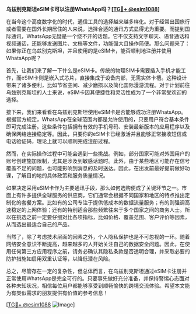 **乌兹别克斯坦eSIM卡可以注册WhatsApp吗？[[TG💪+ @esim1088](https://t.me/s/esim1088)]**

在当今这个高度数字化的时代，通信工具的选择越来越多样化。对于经常出国旅行或者需要在国外长期居住的人来说，选择合适的通讯方式显得尤为重要。而提到国际通讯，WhatsApp无疑是一个绕不开的话题。它不仅支持文字聊天、语音通话和视频通话，还能够发送图片、文档等文件，功能强大且操作简便。那么问题来了：如果你正在乌兹别克斯坦，并且使用的是eSIM卡，能否顺利地注册并使用WhatsApp呢？

首先，让我们来了解一下什么是eSIM卡。传统的物理SIM卡需要插入手机才能工作，而eSIM卡则是嵌入式芯片，直接集成于设备内部，无需实体卡槽。这种设计带来了诸多便利，比如节省空间、减少磨损以及简化国际漫游流程。对于计划前往乌兹别克斯坦的人士来说，eSIM卡因其便捷性和灵活性成为了一个非常受欢迎的选择。

接下来，我们来看看在乌兹别克斯坦使用eSIM卡是否能够成功注册WhatsApp。根据官方规定，WhatsApp在全球范围内都是允许使用的，只要用户符合基本条件即可完成注册。这些条件包括拥有有效的手机号码、安装最新版本的应用程序以及确保网络连接稳定等。因此，只要你的eSIM卡已经激活并且能够正常接收短信或电话验证码，理论上就可以顺利完成注册过程。

然而，在实际操作过程中可能会遇到一些挑战。例如，部分国家可能对外国用户的账号创建施加限制，尤其是涉及到敏感话题时。此外，由于某些地区可能存在信号覆盖不足的问题，也可能影响到消息的及时送达。因此，在出发前最好提前做好功课，了解目的地的具体政策和服务质量情况。

如果决定采用eSIM卡作为主要通讯手段，那么如何选购便成了关键环节之一。市面上有许多提供全球服务的供应商，它们通常会根据不同国家和地区的特点推出定制化的套餐方案。比如有的公司专注于提供低成本的数据流量服务；有的则强调高速稳定的上网体验；还有的特别适合那些频繁往来于多个国家之间的商务人士。所以在挑选之前一定要仔细对比各项指标，比如价格、覆盖范围、客户评价等因素，从而选出最适合自己的产品。

当然了，除了考虑技术层面的因素之外，个人隐私保护也是不可忽视的一环。随着网络安全意识不断提高，越来越多的人开始关注自己的数据安全问题。因此，在使用任何第三方应用程序之前，请务必确认其隐私条款是否透明合理，并采取必要的防护措施如启用双重认证等，以降低潜在风险。

总之，尽管存在一定的复杂性，但总体而言，在乌兹别克斯坦通过eSIM卡注册并正常使用WhatsApp是完全可行的。只要事先做好充分准备，并保持警惕心态面对各种未知状况，相信每位用户都能够享受到顺畅愉快的跨境交流体验。希望本文能为有类似需求的朋友提供有价值的参考信息！

[[TG💪+ @esim1088](https://t.me/s/esim1088) ![Image](https://i.postimg.cc/4NQfJmqS/Snipaste-2025-05-13-00-14-12.png)]